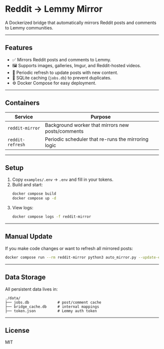 # Reddit → Lemmy Mirror

A Dockerized bridge that automatically mirrors Reddit posts and comments to Lemmy communities.

---

## Features
- ✅ Mirrors Reddit posts and comments to Lemmy.
- 🖼️ Supports images, galleries, Imgur, and Reddit-hosted videos.
- 🔁 Periodic refresh to update posts with new content.
- 🧠 SQLite caching (`jobs.db`) to prevent duplicates.
- ⚙️ Docker Compose for easy deployment.

---

## Containers
| Service | Purpose |
|----------|----------|
| `reddit-mirror` | Background worker that mirrors new posts/comments |
| `reddit-refresh` | Periodic scheduler that re-runs the mirroring logic |

---

## Setup
1. Copy `examples/.env` → `.env` and fill in your tokens.
2. Build and start:
   ```bash
   docker compose build
   docker compose up -d
   ```
3. View logs:
   ```bash
   docker compose logs -f reddit-mirror
   ```

---

## Manual Update
If you make code changes or want to refresh all mirrored posts:
```bash
docker compose run --rm reddit-mirror python3 auto_mirror.py --update-existing
```

---

## Data Storage
All persistent data lives in:
```
./data/
├── jobs.db             # post/comment cache
├── bridge_cache.db     # internal mappings
├── token.json          # Lemmy auth token
```

---

## License
MIT

